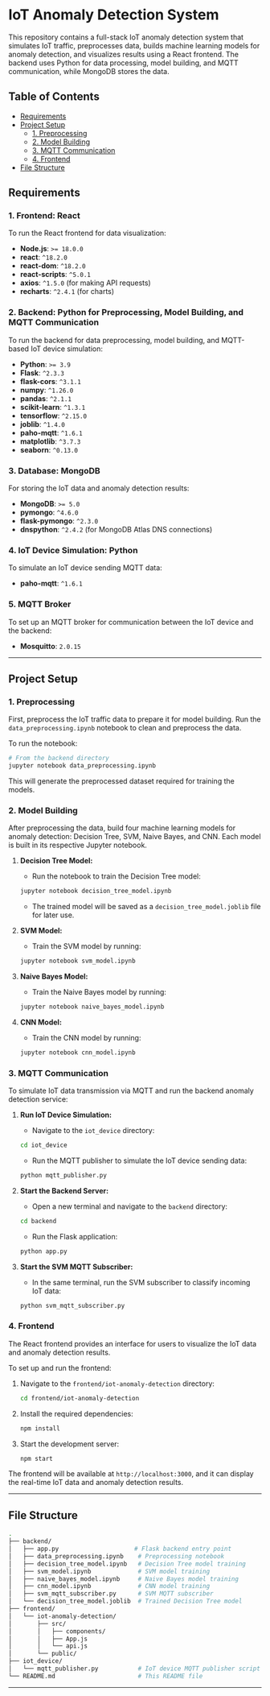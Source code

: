 # IoT Anomaly Detection System

This repository contains a full-stack IoT anomaly detection system that simulates IoT traffic, preprocesses data, builds machine learning models for anomaly detection, and visualizes results using a React frontend. The backend uses Python for data processing, model building, and MQTT communication, while MongoDB stores the data.

## Table of Contents
- [Requirements](#requirements)
- [Project Setup](#project-setup)
  - [1. Preprocessing](#1-preprocessing)
  - [2. Model Building](#2-model-building)
  - [3. MQTT Communication](#3-mqtt-communication)
  - [4. Frontend](#4-frontend)
- [File Structure](#file-structure)

## Requirements

### 1. Frontend: React
To run the React frontend for data visualization:
- **Node.js**: `>= 18.0.0`
- **react**: `^18.2.0`
- **react-dom**: `^18.2.0`
- **react-scripts**: `^5.0.1`
- **axios**: `^1.5.0` (for making API requests)
- **recharts**: `^2.4.1` (for charts)

### 2. Backend: Python for Preprocessing, Model Building, and MQTT Communication
To run the backend for data preprocessing, model building, and MQTT-based IoT device simulation:
- **Python**: `>= 3.9`
- **Flask**: `^2.3.3`
- **flask-cors**: `^3.1.1`
- **numpy**: `^1.26.0`
- **pandas**: `^2.1.1`
- **scikit-learn**: `^1.3.1`
- **tensorflow**: `^2.15.0`
- **joblib**: `^1.4.0`
- **paho-mqtt**: `^1.6.1`
- **matplotlib**: `^3.7.3`
- **seaborn**: `^0.13.0`

### 3. Database: MongoDB
For storing the IoT data and anomaly detection results:
- **MongoDB**: `>= 5.0`
- **pymongo**: `^4.6.0`
- **flask-pymongo**: `^2.3.0`
- **dnspython**: `^2.4.2` (for MongoDB Atlas DNS connections)

### 4. IoT Device Simulation: Python
To simulate an IoT device sending MQTT data:
- **paho-mqtt**: `^1.6.1`

### 5. MQTT Broker
To set up an MQTT broker for communication between the IoT device and the backend:
- **Mosquitto**: `2.0.15`

---

## Project Setup

### 1. Preprocessing

First, preprocess the IoT traffic data to prepare it for model building. Run the `data_preprocessing.ipynb` notebook to clean and preprocess the data.

To run the notebook:
```bash
# From the backend directory
jupyter notebook data_preprocessing.ipynb
```

This will generate the preprocessed dataset required for training the models.

### 2. Model Building

After preprocessing the data, build four machine learning models for anomaly detection: Decision Tree, SVM, Naive Bayes, and CNN. Each model is built in its respective Jupyter notebook.

1. **Decision Tree Model:**
    - Run the notebook to train the Decision Tree model:
    ```bash
    jupyter notebook decision_tree_model.ipynb
    ```
    - The trained model will be saved as a `decision_tree_model.joblib` file for later use.

2. **SVM Model:**
    - Train the SVM model by running:
    ```bash
    jupyter notebook svm_model.ipynb
    ```

3. **Naive Bayes Model:**
    - Train the Naive Bayes model by running:
    ```bash
    jupyter notebook naive_bayes_model.ipynb
    ```

4. **CNN Model:**
    - Train the CNN model by running:
    ```bash
    jupyter notebook cnn_model.ipynb
    ```

### 3. MQTT Communication

To simulate IoT data transmission via MQTT and run the backend anomaly detection service:

1. **Run IoT Device Simulation:**
    - Navigate to the `iot_device` directory:
    ```bash
    cd iot_device
    ```
    - Run the MQTT publisher to simulate the IoT device sending data:
    ```bash
    python mqtt_publisher.py
    ```

2. **Start the Backend Server:**
    - Open a new terminal and navigate to the `backend` directory:
    ```bash
    cd backend
    ```
    - Run the Flask application:
    ```bash
    python app.py
    ```

3. **Start the SVM MQTT Subscriber:**
    - In the same terminal, run the SVM subscriber to classify incoming IoT data:
    ```bash
    python svm_mqtt_subscriber.py
    ```

### 4. Frontend

The React frontend provides an interface for users to visualize the IoT data and anomaly detection results.

To set up and run the frontend:

1. Navigate to the `frontend/iot-anomaly-detection` directory:
    ```bash
    cd frontend/iot-anomaly-detection
    ```

2. Install the required dependencies:
    ```bash
    npm install
    ```

3. Start the development server:
    ```bash
    npm start
    ```

The frontend will be available at `http://localhost:3000`, and it can display the real-time IoT data and anomaly detection results.

---

## File Structure

```bash
.
├── backend/
│   ├── app.py                     # Flask backend entry point
│   ├── data_preprocessing.ipynb    # Preprocessing notebook
│   ├── decision_tree_model.ipynb   # Decision Tree model training
│   ├── svm_model.ipynb             # SVM model training
│   ├── naive_bayes_model.ipynb     # Naive Bayes model training
│   ├── cnn_model.ipynb             # CNN model training
│   ├── svm_mqtt_subscriber.py      # SVM MQTT subscriber
│   └── decision_tree_model.joblib  # Trained Decision Tree model
├── frontend/
│   └── iot-anomaly-detection/
│       ├── src/
│       │   ├── components/
│       │   ├── App.js
│       │   └── api.js
│       └── public/
├── iot_device/
│   └── mqtt_publisher.py           # IoT device MQTT publisher script
└── README.md                       # This README file
```

---
